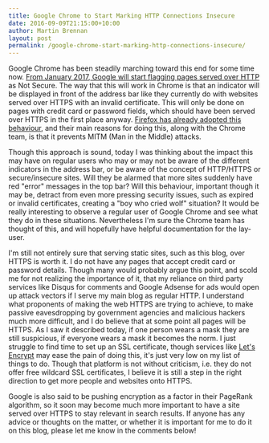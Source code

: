 ```yaml
---
title: Google Chrome to Start Marking HTTP Connections Insecure
date: 2016-09-09T21:15:00+10:00
author: Martin Brennan
layout: post
permalink: /google-chrome-start-marking-http-connections-insecure/
---
```


Google Chrome has been steadily marching toward this end for some time now. [From January 2017, Google will start flagging pages served over HTTP](http://www.totalitech.com/2016/09/08/google-chrome-start-marking-http-connections-insecure/) as Not Secure. The way that this will work in Chrome is that an indicator will be displayed in front of the address bar like they currently do with websites served over HTTPS with an invalid certificate. This will only be done on pages with credit card or password fields, which should have been served over HTTPS in the first place anyway. [Firefox has already adopted this behaviour](https://blog.mozilla.org/tanvi/2016/01/28/no-more-passwords-over-http-please/), and their main reasons for doing this, along with the Chrome team, is that it prevents MITM (Man in the Middle) attacks.

Though this approach is sound, today I was thinking about the impact this may have on regular users who may or may not be aware of the different indicators in the address bar, or be aware of the concept of HTTP/HTTPS or secure/insecure sites. Will they be alarmed that more sites suddenly have red "error" messages in the top bar? Will this behaviour, important though it may be, detract from even more pressing security issues, such as expired or invalid certificates, creating a "boy who cried wolf" situation? It would be really interesting to observe a regular user of Google Chrome and see what they do in these situations. Nevertheless I'm sure the Chrome team has thought of this, and will hopefully have helpful documentation for the lay-user.

I'm still not entirely sure that serving static sites, such as this blog, over HTTPS is worth it. I do not have any pages that accept credit card or password details. Though many would probably argue this point, and scold me for not realizing the importance of it, that my reliance on third party services like Disqus for comments and Google Adsense for ads would open up attack vectors if I serve my main blog as regular HTTP. I understand what proponents of making the web HTTPS are trying to achieve, to make passive eavesdropping by government agencies and malicious hackers much more difficult, and I do believe that at some point all pages will be HTTPS. As I saw it described today, if one person wears a mask they are still suspicious, if everyone wears a mask it becomes the norm. I just struggle to find time to set up an SSL certificate, though services like [Let's Encrypt](https://letsencrypt.org/) may ease the pain of doing this, it's just very low on my list of things to do. Though that platform is not without criticism, i.e. they do not offer free wildcard SSL certificates, I believe it is still a step in the right direction to get more people and websites onto HTTPS.

Google is also said to be pushing encryption as a factor in their PageRank algorithm, so it soon may become much more important to have a site served over HTTPS to stay relevant in search results. If anyone has any advice or thoughts on the matter, or whether it is important for me to do it on this blog, please let me know in the comments below!
